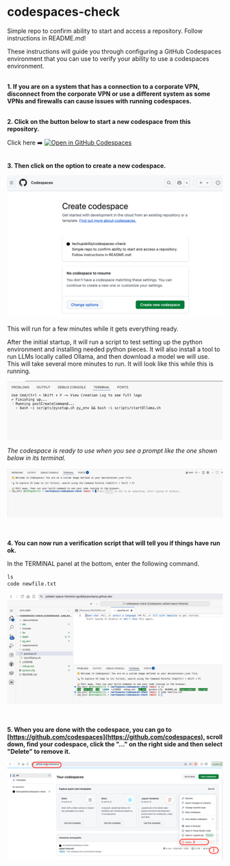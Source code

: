# codespaces-check
Simple repo to confirm ability to start and access a repository.  Follow instructions in README.md!

These instructions will guide you through configuring a GitHub Codespaces environment that you can use to verify your ability to use a codespaces environment. 
<br><br>

**1. If you are on a system that has a connection to a corporate VPN, disconnect from the corporate VPN or use a different system as some VPNs and firewalls can cause issues with running codespaces.**
<br><br>

**2. Click on the button below to start a new codespace from this repository.**

Click here ➡️  [![Open in GitHub Codespaces](https://github.com/codespaces/badge.svg)](https://codespaces.new/techupskills/codespaces-check?quickstart=1)
<br><br>

**3. Then click on the option to create a new codespace.**

![Creating new codespace from button](./images/ccheck1.png?raw=true "Creating new codespace from button")


This will run for a few minutes while it gets everything ready.

After the initial startup, it will run a script to test setting up the python environment and installing needed python pieces.  It will also install a tool to run LLMs locally called Ollama, and then download a model we will use. This will take several more minutes to run. It will look like this while this is running.

![Final prep](./images/ccheck2.png?raw=true "Final prep")

*The codespace is ready to use when you see a prompt like the one shown below in its terminal.*

![Ready to use](./images/ccheck3.png?raw=true "Ready to use")

<br><br>
**4. You can now run a verification script that will tell you if things have run ok.**

In the TERMINAL panel at the bottom, enter the following command. 

```
ls
code newfile.txt
```

![Running commands](./images/ccheck4.png?raw=true "Running commands")

<br><br>
**5. When you are done with the codespace, you can go to [https://github.com/codespaces](https://github.com/codespaces), scroll down, find your codespace, click the "..." on the right side and then select "Delete" to remove it.**

![Removing codespace](./images/ccheck5.png?raw=true "Removing codespace")
